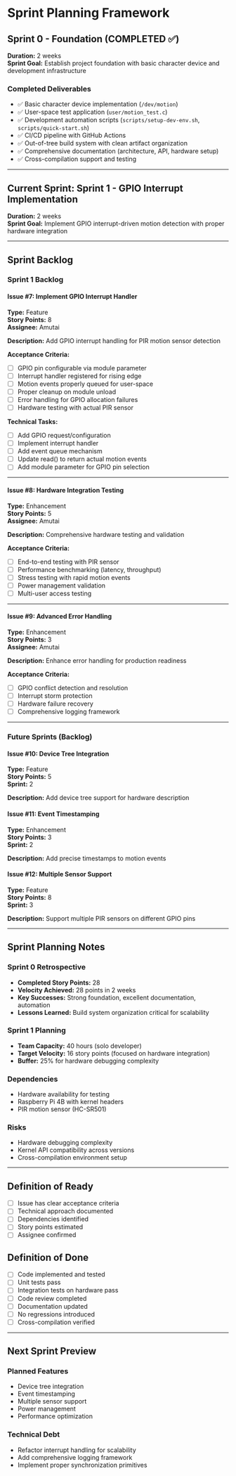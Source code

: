 # Sprint Planning Framework

## Sprint 0 - Foundation (COMPLETED ✅)

**Duration:** 2 weeks  
**Sprint Goal:** Establish project foundation with basic character device and development infrastructure

### Completed Deliverables
- ✅ Basic character device implementation (`/dev/motion`)
- ✅ User-space test application (`user/motion_test.c`)
- ✅ Development automation scripts (`scripts/setup-dev-env.sh`, `scripts/quick-start.sh`)
- ✅ CI/CD pipeline with GitHub Actions
- ✅ Out-of-tree build system with clean artifact organization
- ✅ Comprehensive documentation (architecture, API, hardware setup)
- ✅ Cross-compilation support and testing

---

## Current Sprint: Sprint 1 - GPIO Interrupt Implementation

**Duration:** 2 weeks  
**Sprint Goal:** Implement GPIO interrupt-driven motion detection with proper hardware integration

---

## Sprint Backlog

### Sprint 1 Backlog

#### Issue #7: Implement GPIO Interrupt Handler
**Type:** Feature  
**Story Points:** 8  
**Assignee:** Amutai

**Description:** Add GPIO interrupt handling for PIR motion sensor detection

**Acceptance Criteria:**
- [ ] GPIO pin configurable via module parameter
- [ ] Interrupt handler registered for rising edge
- [ ] Motion events properly queued for user-space
- [ ] Proper cleanup on module unload
- [ ] Error handling for GPIO allocation failures
- [ ] Hardware testing with actual PIR sensor

**Technical Tasks:**
- [ ] Add GPIO request/configuration
- [ ] Implement interrupt handler
- [ ] Add event queue mechanism
- [ ] Update read() to return actual motion events
- [ ] Add module parameter for GPIO pin selection

---

#### Issue #8: Hardware Integration Testing
**Type:** Enhancement  
**Story Points:** 5  
**Assignee:** Amutai

**Description:** Comprehensive hardware testing and validation

**Acceptance Criteria:**
- [ ] End-to-end testing with PIR sensor
- [ ] Performance benchmarking (latency, throughput)
- [ ] Stress testing with rapid motion events
- [ ] Power management validation
- [ ] Multi-user access testing

---

#### Issue #9: Advanced Error Handling
**Type:** Enhancement  
**Story Points:** 3  
**Assignee:** Amutai

**Description:** Enhance error handling for production readiness

**Acceptance Criteria:**
- [ ] GPIO conflict detection and resolution
- [ ] Interrupt storm protection
- [ ] Hardware failure recovery
- [ ] Comprehensive logging framework

---

### Future Sprints (Backlog)

#### Issue #10: Device Tree Integration
**Type:** Feature  
**Story Points:** 5  
**Sprint:** 2

**Description:** Add device tree support for hardware description

#### Issue #11: Event Timestamping
**Type:** Enhancement  
**Story Points:** 3  
**Sprint:** 2

**Description:** Add precise timestamps to motion events

#### Issue #12: Multiple Sensor Support
**Type:** Feature  
**Story Points:** 8  
**Sprint:** 3

**Description:** Support multiple PIR sensors on different GPIO pins

---

## Sprint Planning Notes

### Sprint 0 Retrospective
- **Completed Story Points:** 28
- **Velocity Achieved:** 28 points in 2 weeks
- **Key Successes:** Strong foundation, excellent documentation, automation
- **Lessons Learned:** Build system organization critical for scalability

### Sprint 1 Planning
- **Team Capacity:** 40 hours (solo developer)
- **Target Velocity:** 16 story points (focused on hardware integration)
- **Buffer:** 25% for hardware debugging complexity

### Dependencies
- Hardware availability for testing
- Raspberry Pi 4B with kernel headers
- PIR motion sensor (HC-SR501)

### Risks
- Hardware debugging complexity
- Kernel API compatibility across versions
- Cross-compilation environment setup

---

## Definition of Ready
- [ ] Issue has clear acceptance criteria
- [ ] Technical approach documented
- [ ] Dependencies identified
- [ ] Story points estimated
- [ ] Assignee confirmed

## Definition of Done
- [ ] Code implemented and tested
- [ ] Unit tests pass
- [ ] Integration tests on hardware pass
- [ ] Code review completed
- [ ] Documentation updated
- [ ] No regressions introduced
- [ ] Cross-compilation verified

---

## Next Sprint Preview

### Planned Features
- Device tree integration
- Event timestamping
- Multiple sensor support
- Power management
- Performance optimization

### Technical Debt
- Refactor interrupt handling for scalability
- Add comprehensive logging framework
- Implement proper synchronization primitives